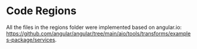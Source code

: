 # Code Regions

All the files in the regions folder were implemented based on angular.io: <https://github.com/angular/angular/tree/main/aio/tools/transforms/examples-package/services>.
